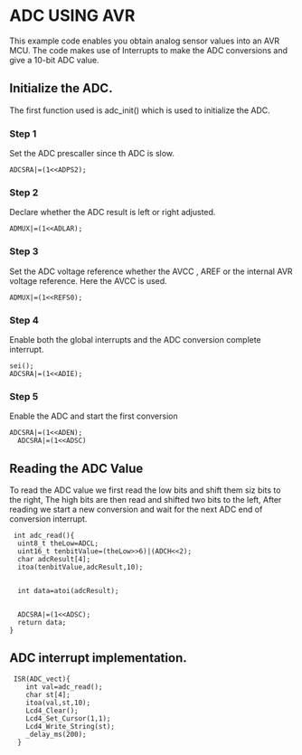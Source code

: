 # ADC USING AVR
This example code enables you obtain analog sensor values into an AVR MCU.
The code makes use of Interrupts to make the ADC conversions and give a 10-bit ADC value.

## Initialize the ADC.
The first function used is adc_init() which is used to initialize the ADC.

### Step 1
Set the ADC prescaller since th ADC is slow.

    ADCSRA|=(1<<ADPS2);

### Step 2
Declare whether the ADC result is left or right adjusted.

    ADMUX|=(1<<ADLAR);

### Step 3
Set the ADC voltage reference whether the AVCC , AREF or the internal AVR voltage reference. Here the AVCC is used.

    ADMUX|=(1<<REFS0);

### Step 4
Enable both the global interrupts and the ADC conversion complete interrupt.

    sei();
	ADCSRA|=(1<<ADIE);
  
### Step 5
Enable the ADC and start the first conversion

    ADCSRA|=(1<<ADEN);
	  ADCSRA|=(1<<ADSC)

## Reading the ADC Value
To read the ADC value we first read the low bits and shift them siz bits to the right, The high bits are then read and shifted two bits to the left, After reading we start a new conversion and wait for the next ADC end of conversion interrupt.

     int adc_read(){
      uint8_t theLow=ADCL;
      uint16_t tenbitValue=(theLow>>6)|(ADCH<<2);
      char adcResult[4];
      itoa(tenbitValue,adcResult,10);


      int data=atoi(adcResult);


      ADCSRA|=(1<<ADSC);
      return data;
    }
    
 ## ADC interrupt implementation.
 
     ISR(ADC_vect){
        int val=adc_read();
        char st[4]; 
        itoa(val,st,10);
        Lcd4_Clear();
        Lcd4_Set_Cursor(1,1);
        Lcd4_Write_String(st);
        _delay_ms(200);	
      }
 

  
